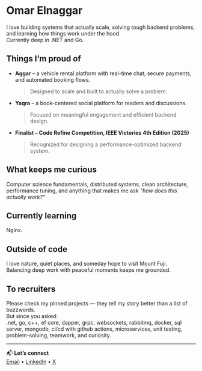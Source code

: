 # Omar Elnaggar
I love building systems that actually scale, solving tough backend problems, and learning how things work under the hood.  
Currently deep in .NET and Go.

## Things I’m proud of
* **Aggar** – a vehicle rental platform with real-time chat, secure payments, and automated booking flows.  
  > Designed to scale and built to actually solve a problem.
* **Yaqra** – a book-centered social platform for readers and discussions.  
  > Focused on meaningful engagement and efficient backend design.
* **Finalist – Code Refine Competition, IEEE Victories 4th Edition (2025)**  
  > Recognized for designing a performance-optimized backend system.

## What keeps me curious
Computer science fundamentals, distributed systems, clean architecture, performance tuning, and anything that makes me ask *“how does this actually work?”*

## Currently learning
Nginx.

## Outside of code
I love nature, quiet places, and someday hope to visit Mount Fuji.  
Balancing deep work with peaceful moments keeps me grounded.

## To recruiters
Please check my pinned projects — they tell my story better than a list of buzzwords.  
But since you asked:  
.net, go, c++, ef core, dapper, grpc, websockets, rabbitmq, docker, sql server, mongodb, ci/cd with github actions, microservices, unit testing, problem-solving, teamwork, and curiosity.

---

📬 **Let’s connect**  
[Email](mailto:omarnaru2002@gmail.com) • [LinkedIn](https://www.linkedin.com/in/omar-elnaggar1110/) • [X](https://x.com/OmarNaru1110)
